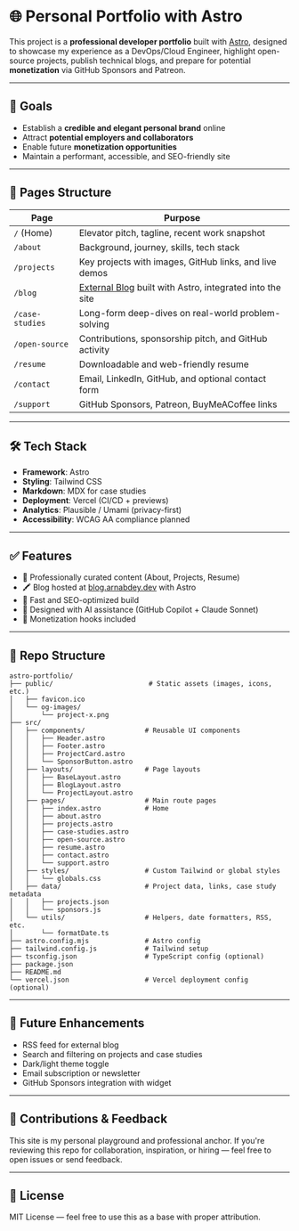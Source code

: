 # 🌐 Personal Portfolio with Astro

This project is a **professional developer portfolio** built with [Astro](https://astro.build), designed to showcase my experience as a DevOps/Cloud Engineer, highlight open-source projects, publish technical blogs, and prepare for potential **monetization** via GitHub Sponsors and Patreon.

---

## 📌 Goals

* Establish a **credible and elegant personal brand** online
* Attract **potential employers and collaborators**
* Enable future **monetization opportunities**
* Maintain a performant, accessible, and SEO-friendly site

---

## 📁 Pages Structure

| Page            | Purpose                                                                               |
| --------------- | ------------------------------------------------------------------------------------- |
| `/` (Home)      | Elevator pitch, tagline, recent work snapshot                                         |
| `/about`        | Background, journey, skills, tech stack                                               |
| `/projects`     | Key projects with images, GitHub links, and live demos                                |
| `/blog`         | [External Blog](https://blog.arnabdey.dev) built with Astro, integrated into the site |
| `/case-studies` | Long-form deep-dives on real-world problem-solving                                    |
| `/open-source`  | Contributions, sponsorship pitch, and GitHub activity                                 |
| `/resume`       | Downloadable and web-friendly resume                                                  |
| `/contact`      | Email, LinkedIn, GitHub, and optional contact form                                    |
| `/support`      | GitHub Sponsors, Patreon, BuyMeACoffee links                                          |

---

## 🛠️ Tech Stack

* **Framework**: Astro
* **Styling**: Tailwind CSS
* **Markdown**: MDX for case studies
* **Deployment**: Vercel (CI/CD + previews)
* **Analytics**: Plausible / Umami (privacy-first)
* **Accessibility**: WCAG AA compliance planned

---

## ✅ Features

* 💼 Professionally curated content (About, Projects, Resume)
* 🖍️ Blog hosted at [blog.arnabdey.dev](https://blog.arnabdey.dev) with Astro
* 🚀 Fast and SEO-optimized build
* 🧐 Designed with AI assistance (GitHub Copilot + Claude Sonnet)
* 🌟 Monetization hooks included

---

## 📂 Repo Structure

```
astro-portfolio/
├── public/                        # Static assets (images, icons, etc.)
│   ├── favicon.ico
│   └── og-images/
│       └── project-x.png
├── src/
│   ├── components/               # Reusable UI components
│   │   ├── Header.astro
│   │   ├── Footer.astro
│   │   ├── ProjectCard.astro
│   │   └── SponsorButton.astro
│   ├── layouts/                  # Page layouts
│   │   ├── BaseLayout.astro
│   │   ├── BlogLayout.astro
│   │   └── ProjectLayout.astro
│   ├── pages/                    # Main route pages
│   │   ├── index.astro           # Home
│   │   ├── about.astro
│   │   ├── projects.astro
│   │   ├── case-studies.astro
│   │   ├── open-source.astro
│   │   ├── resume.astro
│   │   ├── contact.astro
│   │   └── support.astro
│   ├── styles/                   # Custom Tailwind or global styles
│   │   └── globals.css
│   ├── data/                     # Project data, links, case study metadata
│   │   ├── projects.json
│   │   └── sponsors.js
│   └── utils/                    # Helpers, date formatters, RSS, etc.
│       └── formatDate.ts
├── astro.config.mjs              # Astro config
├── tailwind.config.js            # Tailwind setup
├── tsconfig.json                 # TypeScript config (optional)
├── package.json
├── README.md
└── vercel.json                   # Vercel deployment config (optional)
```

---

## 🧐 Future Enhancements

* RSS feed for external blog
* Search and filtering on projects and case studies
* Dark/light theme toggle
* Email subscription or newsletter
* GitHub Sponsors integration with widget

---

## 🤝 Contributions & Feedback

This site is my personal playground and professional anchor. If you're reviewing this repo for collaboration, inspiration, or hiring — feel free to open issues or send feedback.

---

## 📃 License

MIT License — feel free to use this as a base with proper attribution.

